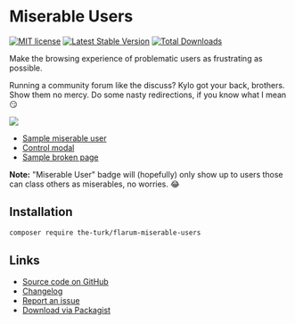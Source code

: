 
# Miserable Users

[![MIT license](https://img.shields.io/badge/license-MIT-blue.svg)](https://github.com/the-turk/flarum-miserable-users/blob/master/LICENSE) [![Latest Stable Version](https://img.shields.io/packagist/v/the-turk/flarum-miserable-users.svg)](https://packagist.org/packages/the-turk/flarum-miserable-users) [![Total Downloads](https://img.shields.io/packagist/dt/the-turk/flarum-miserable-users.svg)](https://packagist.org/packages/the-turk/flarum-miserable-users)

Make the browsing experience of problematic users as frustrating as possible.

Running a community forum like the discuss? Kylo got your back, brothers. Show them no mercy. Do some nasty redirections, if you know what I mean 😏

![](https://i.imgur.com/3SR6lQ8.png)

- [Sample miserable user](https://i.imgur.com/GylCEKY.png)
- [Control modal](https://i.imgur.com/bHIVVWJ.png)
- [Sample broken page](https://i.imgur.com/wpcqW0K.png)

**Note:** "Miserable User" badge will (hopefully) only show up to users those can class others as miserables, no worries. 😂

## Installation

```bash
composer require the-turk/flarum-miserable-users
```

## Links

- [Source code on GitHub](https://github.com/the-turk/flarum-miserable-users)
- [Changelog](https://github.com/the-turk/blob/master/CHANGELOG.md)
- [Report an issue](https://github.com/the-turk/flarum-miserable-users/issues)
- [Download via Packagist](https://packagist.org/packages/the-turk/flarum-miserable-users)